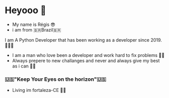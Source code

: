 # Heyooo 👋

- My name is Régis 😎
- i am from 🇧🇷Brazil🇧🇷


I am A Python Developer that has been working as a developer since 2019.👨🏽‍💻

- I am a man who love been a developer and work hard to fix problems 💪🏻
- Always prepere to new challanges and never and always give my best as i can  💪🏻

###  🇺🇸"Keep Your Eyes on the horizon"🇺🇸

- Living im fortaleza-CE  ✌🏻

<!--
**RegisSalesRA/RegisSalesRA** is a ✨ _special_ ✨ repository because its `README.md` (this file) appears on your GitHub profile.

Here are some ideas to get you started:

- 🔭 I’m currently working on ...
- 🌱 I’m currently learning ...
- 👯 I’m looking to collaborate on ...
- 🤔 I’m looking for help with ...
- 💬 Ask me about ...
- 📫 How to reach me: ...
- 😄 Pronouns: ...
- ⚡ Fun fact: ...
-->
